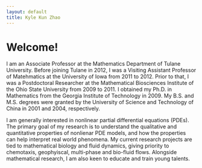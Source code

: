 ```yaml
---
layout: default
title: Kyle Kun Zhao
---
```


# Welcome!


I am an Associate Professor at the Mathematics Department of Tulane University. Before 
joining Tulane in 2012, I was a Visiting Assistant Professor of Matehmatics at the University of Iowa from 2011 to 2012. 
Prior to that, I was a Postdoctoral Researcher at the Mathematical Biosciences Institute of the Ohio State University 
from 2009 to 2011. I obtained my Ph.D. in Mathematics from the Georgia Institute of Technology in 2009. My B.S. and M.S. 
degrees were granted by the University of Science and Technology of China in 2001 and 2004, respectively.

I am generally interested in nonlinear partial differential equations (PDEs). The primary goal of my research is to 
understand the qualitative and quantitative properties of nonlienar PDE models, and how the properties can help interpret 
real world phenomena. My current research projects are tied to mathematical biology and fluid dynamics, giving priority to 
chemotaxis, geophyiscal, multi-phase and bio-fluid flows. Alongside mathematical research, I am also keen to educate 
and train young talents. 
